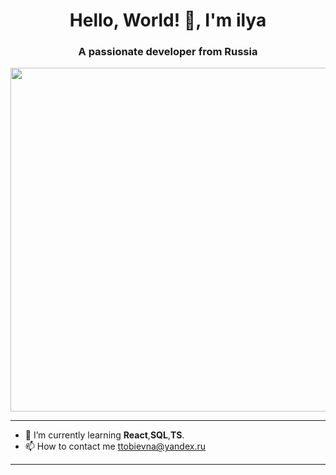 <h1 align="center">Hello, World! 👋, I'm ilya</h1>
<h3 align="center">A passionate developer from Russia</h3>
<img src="https://github.com/21Ner04/21Ner04/assets/133259264/7ffe53b5-db5e-47b6-9104-bca8eb914849" width="900" height="550"  />

__________

* 🧠 I’m currently learning **React**,**SQL**,**TS**.
* 📫 How to contact me ttobievna@yandex.ru

_________
